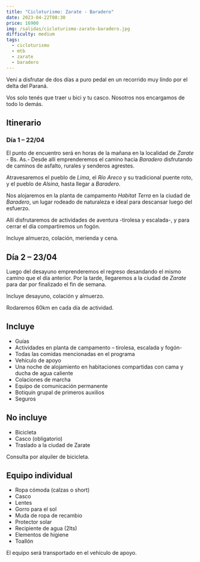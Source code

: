 ```yaml
---
title: "Cicloturismo: Zarate - Baradero"
date: 2023-04-22T08:30
price: 16900
img: /salidas/cicloturismo-zarate-baradero.jpg
difficulty: medium
tags:
  - cicloturismo
  - mtb
  - zarate
  - baradero
---
```


Vení a disfrutar de dos días a puro pedal en un recorrido muy lindo por el delta del Paraná.

Vos solo tenés que traer u bici y tu casco. Nosotros nos encargamos de todo lo demás.

## Itinerario

### Día 1 – 22/04

El punto de encuentro será en horas de la mañana en la localidad de _Zarate_ - Bs. As.- Desde allí emprenderemos el camino hacia _Baradero_ disfrutando de caminos de asfalto, rurales y senderos agrestes.

Atravesaremos el pueblo de _Lima_, el _Río Areco_ y su tradicional puente roto, y el pueblo de _Alsina_, hasta llegar a _Baradero_.

Nos alojaremos en la planta de campamento _Habitat Terra_ en la ciudad de _Baradero_, un lugar rodeado de naturaleza e ideal para descansar luego del esfuerzo.

Allí disfrutaremos de actividades de aventura -tirolesa y escalada-, y para cerrar el día compartiremos un fogón.

Incluye almuerzo, colación, merienda y cena.

## Día 2 – 23/04

Luego del desayuno emprenderemos el regreso desandando el mismo camino que el día anterior. Por la tarde, llegaremos a la ciudad de _Zarate_ para dar por finalizado el fin de semana.

Incluye desayuno, colación y almuerzo.

Rodaremos 60km en cada día de actividad.

## Incluye

- Guías
- Actividades en planta de campamento – tirolesa, escalada y fogón-
- Todas las comidas mencionadas en el programa
- Vehículo de apoyo
- Una noche de alojamiento en habitaciones compartidas con cama y ducha de agua caliente
- Colaciones de marcha
- Equipo de comunicación permanente
- Botiquín grupal de primeros auxilios
- Seguros

## No incluye

- Bicicleta
- Casco (obligatorio)
- Traslado a la ciudad de Zarate

Consulta por alquiler de bicicleta.

## Equipo individual

- Ropa cómoda (calzas o short)
- Casco
- Lentes
- Gorro para el sol
- Muda de ropa de recambio
- Protector solar
- Recipiente de agua (2lts)
- Elementos de higiene
- Toallón

El equipo será transportado en el vehículo de apoyo.
